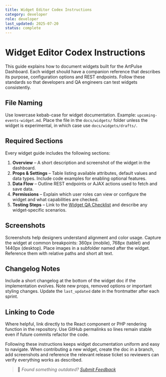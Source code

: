 ```yaml
---
title: Widget Editor Codex Instructions
category: developer
role: developer
last_updated: 2025-07-20
status: complete
---
```


# Widget Editor Codex Instructions

This guide explains how to document widgets built for the ArtPulse Dashboard. Each widget should have a companion reference that describes its purpose, configuration options and REST endpoints. Follow these standards so that developers and QA engineers can test widgets consistently.

## File Naming
Use lowercase kebab-case for widget documentation. Example: `upcoming-events-widget.md`. Place the file in the `docs/widgets/` folder unless the widget is experimental, in which case use `docs/widgets/drafts/`.

## Required Sections
Every widget guide includes the following sections:

1. **Overview** – A short description and screenshot of the widget in the dashboard.
2. **Props & Settings** – Table listing available attributes, default values and data types. Include code examples for enabling optional features.
3. **Data Flow** – Outline REST endpoints or AJAX actions used to fetch and save data.
4. **Permissions** – Explain which user roles can view or configure the widget and what capabilities are checked.
5. **Testing Steps** – Link to the [Widget QA Checklist](./qa/widget-qa-checklist.md) and describe any widget‑specific scenarios.

## Screenshots
Screenshots help designers understand alignment and color usage. Capture the widget at common breakpoints: 360px (mobile), 768px (tablet) and 1440px (desktop). Place images in a subfolder named after the widget. Reference them with relative paths and short alt text.

## Changelog Notes
Include a short changelog at the bottom of the widget doc if the implementation evolves. Note new props, removed options or important styling changes. Update the `last_updated` date in the frontmatter after each sprint.

## Linking to Code
Where helpful, link directly to the React component or PHP rendering function in the repository. Use GitHub permalinks so lines remain stable even if future commits refactor the code.

Following these instructions keeps widget documentation uniform and easy to navigate. When contributing a new widget, create the doc in a branch, add screenshots and reference the relevant release ticket so reviewers can verify everything works as described.

> 💬 *Found something outdated? [Submit Feedback](../feedback.md)*
